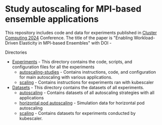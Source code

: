 # Study autoscaling for MPI-based ensemble applications
This repository includes code and data for experiments published in [Cluster Computing 2024](https://clustercomp.org/2024/papers/) Conference. 
The title of the paper is "Enabling Workload-Driven Elasticity in MPI-based Ensembles" with DOI - 


Directories
- [Experiments](experiments/) - This directory contains the code, scripts, and configuration files for all the experiments
  - [autoscaling-studies](experiments/autoscaling-studies) - Contains instructions, code, and configuration for main autoscaling with various applications.
  - [scaling](experiments/scaling) - Contains instructions for experiments ran with kubescaler
- [Datasets](datasets/) - This directory contains the datasets of all experiments. 
  - [autoscaling](datasets/autoscaling-studies) - Contains datasets of all autoscaling strategies with all applications
  - [horizontal pod autoscaling](datasets/horizontal-pod-autoscaling-simulation) - Simulation data for horizontal pod autoscaling 
  - [scaling](datasets/scaling) - Contains datasets for experiments conducted by kubescaler. 




